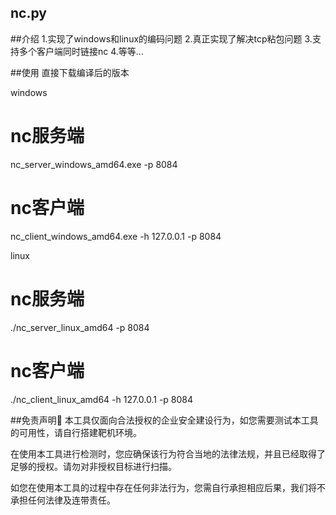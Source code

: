 ## nc.py

##介绍
1.实现了windows和linux的编码问题
2.真正实现了解决tcp粘包问题
3.支持多个客户端同时链接nc
4.等等...

##使用
直接下载编译后的版本

windows

# nc服务端
nc_server_windows_amd64.exe -p 8084

# nc客户端
nc_client_windows_amd64.exe -h 127.0.0.1 -p 8084

linux

# nc服务端
./nc_server_linux_amd64 -p 8084

# nc客户端
./nc_client_linux_amd64 -h 127.0.0.1 -p 8084

##免责声明🧐
本工具仅面向合法授权的企业安全建设行为，如您需要测试本工具的可用性，请自行搭建靶机环境。

在使用本工具进行检测时，您应确保该行为符合当地的法律法规，并且已经取得了足够的授权。请勿对非授权目标进行扫描。

如您在使用本工具的过程中存在任何非法行为，您需自行承担相应后果，我们将不承担任何法律及连带责任。
